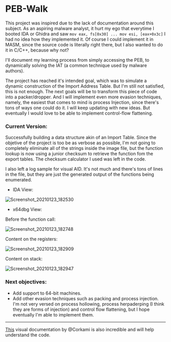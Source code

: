 # PEB-Walk

This project was inspired due to the lack of documentation around this subject. As an aspiring malware analyst, it hurt my ego that everytime I booted IDA or Ghidra and saw `mov eax, fs[0x30] ... mov esi, [eax+0x3c]` I had no idea how they implemented it. Of course I could implement it in MASM, since the source code is literally right there, but I also wanted to do it in C/C++, because why not?

I'll document my learning process from simply accessing the PEB, to dynamically solving the IAT (a common technique used by malware authors).

The project has reached it's intended goal, which was to simulate a dynamic construction of the Import Address Table. But I'm still not satisfied, this is not enough. The next goals will be to transform this piece of code into a packer/dropper. And I will implement even more evasion techniques, namely, the easiest that comes to mind is process Injection, since there's tons of ways one could do it. I will keep updating with new ideas. But eventually I would love to be able to implement control-flow flattening.    

### Current Version:
Successfully building a data structure akin of an Import Table. Since the objetive of the project is too be as verbose as possible, I'm not going to completely eliminate all of the strings inside the image file, but the function lookup is now using a junior checksum to retrieve the function fom the export tables.
The checksum calculator I used was left in the code.

I also left a log sample for visual AID. It's not much and there's tons of lines in the file, but they are just the generated output of the functions being enumerated.

* IDA View:

![Screenshot_20210123_182530](https://user-images.githubusercontent.com/28660375/105614462-62e51000-5da8-11eb-8a4c-317510ac1d3f.png)

* x64dbg View:
   
 Before the function call:
  
![Screenshot_20210123_182748](https://user-images.githubusercontent.com/28660375/105614522-b6eff480-5da8-11eb-88a2-d59a80b63253.png)

   Content on the registers:
  
![Screenshot_20210123_182909](https://user-images.githubusercontent.com/28660375/105614549-e6066600-5da8-11eb-8809-73b44028be8b.png)

   Content on stack:
  
![Screenshot_20210123_182947](https://user-images.githubusercontent.com/28660375/105614561-fc142680-5da8-11eb-828b-426edbb3069a.png)

### Next objectives:
* Add support to 64-bit machines.
* Add other evasion techniques such as packing and process injection. I'm not very versed on process hollowing, process herpaderping (I think they are forms of injection) and control flow flattening, but I hope eventually I'm able to implement them.

---

[This](https://github.com/corkami/pics/blob/master/binary/pe102/pe102.svg) visual documentation by @Corkami is also incredible and will help understand the code.
